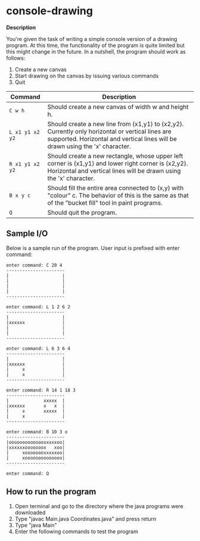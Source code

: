 # console-drawing
__Description__

You're given the task of writing a simple console version of a drawing program. 
At this time, the functionality of the program is quite limited but this might change in the future. 
In a nutshell, the program should work as follows:
 1. Create a new canvas
 2. Start drawing on the canvas by issuing various commands
 3. Quit


|Command 		    |  Description                                                               |
|--------------|----------------------------------------------------------------------------|
|`C w h`         |  Should create a new canvas of width w and height h.                       |
|`L x1 y1 x2 y2` |  Should create a new line from (x1,y1) to (x2,y2). Currently only horizontal or vertical lines are supported. Horizontal and vertical lines will be drawn using the 'x' character.|
|`R x1 y1 x2 y2` |  Should create a new rectangle, whose upper left corner is (x1,y1) and lower right corner is (x2,y2). Horizontal and vertical lines will be drawn using the 'x' character.|
|`B x y c`       |  Should fill the entire area connected to (x,y) with "colour" c. The behavior of this is the same as that of the "bucket fill" tool in paint programs.|
|`Q`             |  Should quit the program.|

## Sample I/O

Below is a sample run of the program. User input is prefixed with enter command:
```
enter command: C 20 4
----------------------
|                    |
|                    |
|                    |
|                    |
----------------------

enter command: L 1 2 6 2
----------------------
|                    |
|xxxxxx              |
|                    |
|                    |
----------------------

enter command: L 6 3 6 4
----------------------
|                    |
|xxxxxx              |
|     x              |
|     x              |
----------------------

enter command: R 14 1 18 3
----------------------
|             xxxxx  |
|xxxxxx       x   x  |
|     x       xxxxx  |
|     x              |
----------------------

enter command: B 10 3 o
----------------------
|oooooooooooooxxxxxoo|
|xxxxxxooooooox   xoo|
|     xoooooooxxxxxoo|
|     xoooooooooooooo|
----------------------

enter command: Q
```
## How to run the program

1. Open terminal and go to the directory where the java programs were downloaded
2. Type "javac Main.java Coordinates.java" and press return
3. Type "java Main"
4. Enter the following commands to test the program
